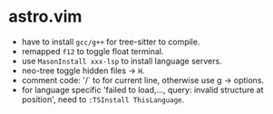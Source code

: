 # astro.vim

* have to install `gcc/g++` for tree-sitter to compile.
* remapped `f12` to toggle float terminal.
* use `MasonInstall xxx-lsp` to install language servers.
* neo-tree toggle hidden files -> `H`.
* comment code: '<leader>/` to for current line, otherwise use g -> options.
* for language specific 'failed to load,..., query: invalid structure at position', need to `:TSInstall ThisLanguage`.
